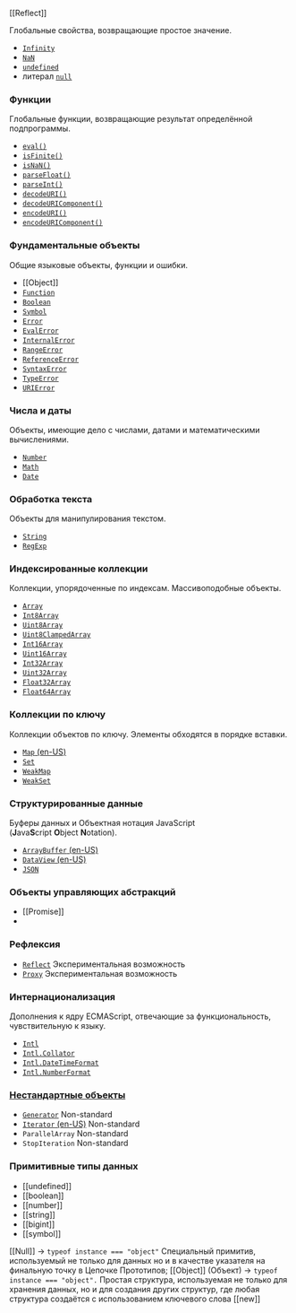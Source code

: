 [[Reflect]]


Глобальные свойства, возвращающие простое значение.
-   [`Infinity`](https://developer.mozilla.org/ru/docs/Web/JavaScript/Reference/Global_Objects/Infinity)
-   [`NaN`](https://developer.mozilla.org/ru/docs/Web/JavaScript/Reference/Global_Objects/NaN)
-   [`undefined`](https://developer.mozilla.org/ru/docs/Web/JavaScript/Reference/Global_Objects/undefined)
-   литерал [`null`](https://developer.mozilla.org/ru/docs/Web/JavaScript/Reference/Operators/null)

###  Функции

Глобальные функции, возвращающие результат определённой подпрограммы.

-   [`eval()`](https://developer.mozilla.org/ru/docs/Web/JavaScript/Reference/Global_Objects/eval)
-   [`isFinite()`](https://developer.mozilla.org/ru/docs/Web/JavaScript/Reference/Global_Objects/isFinite)
-   [`isNaN()`](https://developer.mozilla.org/ru/docs/Web/JavaScript/Reference/Global_Objects/isNaN)
-   [`parseFloat()`](https://developer.mozilla.org/ru/docs/Web/JavaScript/Reference/Global_Objects/parseFloat)
-   [`parseInt()`](https://developer.mozilla.org/ru/docs/Web/JavaScript/Reference/Global_Objects/parseInt)
-   [`decodeURI()`](https://developer.mozilla.org/ru/docs/Web/JavaScript/Reference/Global_Objects/decodeURI)
-   [`decodeURIComponent()`](https://developer.mozilla.org/ru/docs/Web/JavaScript/Reference/Global_Objects/decodeURIComponent)
-   [`encodeURI()`](https://developer.mozilla.org/ru/docs/Web/JavaScript/Reference/Global_Objects/encodeURI)
-   [`encodeURIComponent()`](https://developer.mozilla.org/ru/docs/Web/JavaScript/Reference/Global_Objects/encodeURIComponent)

### Фундаментальные объекты

Общие языковые объекты, функции и ошибки.

-   [[Object]]
-   [`Function`](https://developer.mozilla.org/ru/docs/Web/JavaScript/Reference/Global_Objects/Function)
-   [`Boolean`](https://developer.mozilla.org/ru/docs/Web/JavaScript/Reference/Global_Objects/Boolean)
-   [`Symbol`](https://developer.mozilla.org/ru/docs/Web/JavaScript/Reference/Global_Objects/Symbol)
-   [`Error`](https://developer.mozilla.org/ru/docs/Web/JavaScript/Reference/Global_Objects/Error)
-   [`EvalError`](https://developer.mozilla.org/ru/docs/Web/JavaScript/Reference/Global_Objects/EvalError)
-   [`InternalError`](https://developer.mozilla.org/ru/docs/Web/JavaScript/Reference/Global_Objects/InternalError)
-   [`RangeError`](https://developer.mozilla.org/ru/docs/Web/JavaScript/Reference/Global_Objects/RangeError)
-   [`ReferenceError`](https://developer.mozilla.org/ru/docs/Web/JavaScript/Reference/Global_Objects/ReferenceError)
-   [`SyntaxError`](https://developer.mozilla.org/ru/docs/Web/JavaScript/Reference/Global_Objects/SyntaxError)
-   [`TypeError`](https://developer.mozilla.org/ru/docs/Web/JavaScript/Reference/Global_Objects/TypeError)
-   [`URIError`](https://developer.mozilla.org/ru/docs/Web/JavaScript/Reference/Global_Objects/URIError)

### Числа и даты

Объекты, имеющие дело с числами, датами и математическими вычислениями.

-   [`Number`](https://developer.mozilla.org/ru/docs/Web/JavaScript/Reference/Global_Objects/Number)
-   [`Math`](https://developer.mozilla.org/ru/docs/Web/JavaScript/Reference/Global_Objects/Math)
-   [`Date`](https://developer.mozilla.org/ru/docs/Web/JavaScript/Reference/Global_Objects/Date)

### Обработка текста

Объекты для манипулирования текстом.

-   [`String`](https://developer.mozilla.org/ru/docs/Web/JavaScript/Reference/Global_Objects/String)
-   [`RegExp`](https://developer.mozilla.org/ru/docs/Web/JavaScript/Reference/Global_Objects/RegExp)

### Индексированные коллекции

Коллекции, упорядоченные по индексам. Массивоподобные объекты.

-   [`Array`](https://developer.mozilla.org/ru/docs/Web/JavaScript/Reference/Global_Objects/Array)
-   [`Int8Array`](https://developer.mozilla.org/ru/docs/Web/JavaScript/Reference/Global_Objects/Int8Array)
-   [`Uint8Array`](https://developer.mozilla.org/ru/docs/Web/JavaScript/Reference/Global_Objects/Uint8Array)
-   [`Uint8ClampedArray`](https://developer.mozilla.org/ru/docs/Web/JavaScript/Reference/Global_Objects/Uint8ClampedArray)
-   [`Int16Array`](https://developer.mozilla.org/ru/docs/Web/JavaScript/Reference/Global_Objects/Int16Array)
-   [`Uint16Array`](https://developer.mozilla.org/ru/docs/Web/JavaScript/Reference/Global_Objects/Uint16Array)
-   [`Int32Array`](https://developer.mozilla.org/ru/docs/Web/JavaScript/Reference/Global_Objects/Int32Array)
-   [`Uint32Array`](https://developer.mozilla.org/ru/docs/Web/JavaScript/Reference/Global_Objects/Uint32Array)
-   [`Float32Array`](https://developer.mozilla.org/ru/docs/Web/JavaScript/Reference/Global_Objects/Float32Array)
-   [`Float64Array`](https://developer.mozilla.org/ru/docs/Web/JavaScript/Reference/Global_Objects/Float64Array)

### Коллекции по ключу

Коллекции объектов по ключу. Элементы обходятся в порядке вставки.

-   [`Map` (en-US)](https://developer.mozilla.org/en-US/docs/Web/JavaScript/Reference/Global_Objects/Map "Currently only available in English (US)")
-   [`Set`](https://developer.mozilla.org/ru/docs/Web/JavaScript/Reference/Global_Objects/Set)
-   [`WeakMap`](https://developer.mozilla.org/ru/docs/Web/JavaScript/Reference/Global_Objects/WeakMap)
-   [`WeakSet`](https://developer.mozilla.org/ru/docs/Web/JavaScript/Reference/Global_Objects/WeakSet)

### Структурированные данные

Буферы данных и Объектная нотация JavaScript (**J**ava**S**cript **O**bject **N**otation).

-   [`ArrayBuffer` (en-US)](https://developer.mozilla.org/en-US/docs/Web/JavaScript/Reference/Global_Objects/ArrayBuffer "Currently only available in English (US)")
-   [`DataView` (en-US)](https://developer.mozilla.org/en-US/docs/Web/JavaScript/Reference/Global_Objects/DataView "Currently only available in English (US)")
-   [`JSON`](https://developer.mozilla.org/ru/docs/Web/JavaScript/Reference/Global_Objects/JSON)

### Объекты управляющих абстракций

-  [[Promise]]
- 

### Рефлексия

-   [`Reflect`](https://developer.mozilla.org/ru/docs/Web/JavaScript/Reference/Global_Objects/Reflect) Экспериментальная возможность
-   [`Proxy`](https://developer.mozilla.org/ru/docs/Web/JavaScript/Reference/Global_Objects/Proxy) Экспериментальная возможность

### Интернационализация

Дополнения к ядру ECMAScript, отвечающие за функциональность, чувствительную к языку.

-   [`Intl`](https://developer.mozilla.org/ru/docs/Web/JavaScript/Reference/Global_Objects/Intl)
-   [`Intl.Collator`](https://developer.mozilla.org/ru/docs/Web/JavaScript/Reference/Global_Objects/Intl/Collator)
-   [`Intl.DateTimeFormat`](https://developer.mozilla.org/ru/docs/Web/JavaScript/Reference/Global_Objects/Intl/DateTimeFormat)
-   [`Intl.NumberFormat`](https://developer.mozilla.org/ru/docs/Web/JavaScript/Reference/Global_Objects/Intl/NumberFormat)

### [Нестандартные объекты](https://developer.mozilla.org/ru/docs/Web/JavaScript/Reference/Global_Objects#%D0%BD%D0%B5%D1%81%D1%82%D0%B0%D0%BD%D0%B4%D0%B0%D1%80%D1%82%D0%BD%D1%8B%D0%B5_%D0%BE%D0%B1%D1%8A%D0%B5%D0%BA%D1%82%D1%8B)

-   [`Generator`](https://developer.mozilla.org/ru/docs/Web/JavaScript/Reference/Global_Objects/Generator) Non-standard
-   [`Iterator` (en-US)](https://developer.mozilla.org/en-US/docs/Web/JavaScript/Reference/Global_Objects/Iterator "Currently only available in English (US)") Non-standard
-   `ParallelArray` Non-standard
-   `StopIteration` Non-standard


### Примитивные типы данных
- [[undefined]]
- [[boolean]]
- [[number]]
- [[string]]
- [[bigint]]
- [[symbol]]

[[Null]] -> `typeof instance === "object"`  Специальный примитив, используемый не только для данных но и в качестве указателя на финальную точку в Цепочке Прототипов;
[[Object]] (Объект) -> ```typeof instance === "object".```
Простая структура, используемая не только для хранения данных, но и для создания других структур, где любая структура создаётся с использованием ключевого слова [[new]] 

